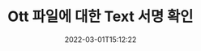 ---
############################# Static ############################
layout: "auto-gen-signature"
date: 2022-03-01T15:12:22
draft: false
operation: Verify
signaturetype: Text
fileformat: Ott
productName: Java
lang: ko
productCode: java
otherformats: pdf doc docx docm dot dotm dotx odt ott rtf xls xlsx xlsm xlsb csv ods ots xltx xltm ppt pptx pps ppsx odp otp potx potm pptm ppsm
breadcrumb: Put Text signature on Ott for Java

############################# Head ############################
head_title: "Java을 통해 Ott 파일에 대한 Text 서명 확인"
head_description: "몇 줄의 Java 코드만 사용하여 Ott 문서와 Text 서명을 확인하십시오."

############################# Header ############################
title: "Ott 파일에 대한 Text 서명 확인"
description: "Java용 API는 Ott 문서에서 Text 서명을 확인할 수 있는 기회를 제공합니다. Ott 문서 내의 전자 서명 확인은 빠르고 쉽게 수행될 수 있습니다."
bg_image: "https://cms.admin.containerize.com/templates/aspose/App_Themes/V3/images/bg/header1.png"
bg_overlay: false
button:
    enable: true

############################# SubMenu ############################
submenu:
    enable: true

    left:
        img_alt: "GroupDocs.Signature for Java"
        image: "https://cms.admin.containerize.com/templates/groupdocs/images/product-logos/90x90-noborder/groupdocs-signature-java.png"
        product: "GroupDocs.Signature"
        platform: "Java"



############################# About ############################
about:
    enable: true
    title: "새로운 GroupDocs.Signature for Java API 기능 알아보기"
    content: |
        [GroupDocs.Signature for Java](https://products.groupdocs.com/signature/java/) API는 전자 서명을 사용하여 다양한 문서 형식을 처리하는 다양한 방법을 제공합니다. 텍스트, 이미지, 디지털 인증서, 바코드, QR 코드, 스탬프 또는 메타데이터와 같은 다양한 유형의 디지털 서명이 지원됩니다. 고객은 PDF, MS Word 문서, MS Excel 통합 문서, MS PowerPoint 프레젠테이션, Adobe Photoshop 파일 및 다양한 이미지 형식에서 디지털 서명을 추가, 제거, 편집, 유효성 검사 또는 검색할 수 있습니다. 놀라운 수의 추가 기능과 설정을 사용할 수 있습니다.
    

############################# Steps ############################
steps:
    enable: true
    title_left: "Ott 문서에서 Text 서명을 확인하는 방법"
    content_left: |
        [GroupDocs.Signature for Java](https://products.groupdocs.com/signature/java/)에는 Ott 문서에 있는 Text 서명 확인과 같은 유용한 기능이 포함되어 있습니다. 추가 코드를 구현하지 않고 이 기회를 사용하십시오.
        
        * 먼저 확인해야 하는 문서에 대한 생성자 매개변수 경로를 제공하는 Signature 클래스를 인스턴스화합니다.
        * 둘째, 새 VerifyOptions 개체를 만들고 모든 필수 속성을 설정합니다.
        * 마지막으로, VerifyOptions 인스턴스를 전달하는 서명의 개체 Verify 메서드를 호출합니다.
        * 그런 다음 검증 결과를 처리합니다.

    title_right: "System Requirements"
    content_right: |
        GroupDocs.Signature for Java은(는) 모든 주요 플랫폼 및 운영 체제에서 지원됩니다. 아래 코드를 실행하기 전에 시스템에 다음 전제 조건이 설치되어 있는지 확인하십시오.

        * 운영 체제: Microsoft Windows, Linux, MacOS
        * 개발 환경: NetBeans, Intellij IDEA, Eclipse, etc.
        * Java runtime: J2SE 6.0 and above
        * [Maven](https://repository.groupdocs.com/webapp/#/artifacts/browse/tree/General/repo/com/groupdocs/groupdocs-signature)에서 최신 버전의 GroupDocs.Signature for Java 다운로드
         
    code: |
        ```java    
                
        // Set up input Ott file
        String filePath = "input.ott";

        // Instantiate Signature for input file
        Signature signature = new Signature(filePath);

        //Provide verification options
        TextVerifyOptions options = new TextVerifyOptions();

        // Process all pages
        options.setAllPages(true);
        // specify text match type
        options.setMatchType(TextMatchType.Exact);
        // specify text pattern to search
        options.setText("Very important signature");
                            
        // Verify document signatures
        VerificationResult result = signature.verify(options);

        //process result
        if (result.isValid())
        {
            //..
        }

        ```

############################# Demos ############################
demos:
    enable: true
    title: "Text 서명으로 서명 라이브 데모"
    content: |
       지금 바로 [GroupDocs.Signature 앱](https://products.groupdocs.app/signature/family) 웹사이트를 방문하여 Ott 파일에 다양한 전자 서명을 추가하세요.          

############################# More Formats ############################
more_formats:
    enable: true
    title: "Java을(를) 사용하여 다른 Text 서명 확인"
    content: |
        "다양한 문서에 배치된 전자 서명 확인. 아래와 같이 널리 사용되는 파일 형식의 서명 품질을 확인하십시오."
    format: 
       
       
back_to_top:
    enable: true
---